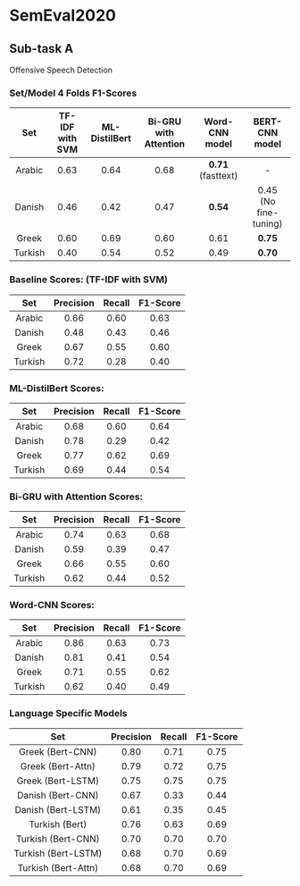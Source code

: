 # SemEval2020

## Sub-task A

Offensive Speech Detection

### Set/Model 4 Folds F1-Scores

| Set       | TF-IDF with SVM | ML-DistilBert | Bi-GRU with Attention | Word-CNN model        | BERT-CNN model        |
|:---------:|:---------------:|:-------------:|:---------------------:|:---------------------:|:---------------------:|
| Arabic    | 0.63            | 0.64          | 0.68                  | __0.71__  (fasttext)  | -                     |
| Danish    | 0.46            | 0.42          | 0.47                  | __0.54__              | 0.45 (No fine-tuning) |
| Greek     | 0.60            | 0.69          | 0.60                  | 0.61                  | __0.75__              |
| Turkish   | 0.40            | 0.54          | 0.52                  | 0.49                  | __0.70__              |

### Baseline Scores: (TF-IDF with SVM)

| Set       | Precision | Recall   | F1-Score |
|:---------:|:---------:|:--------:|:--------:|
| Arabic    | 0.66      | 0.60     | 0.63     |
| Danish    | 0.48      | 0.43     | 0.46     |
| Greek     | 0.67      | 0.55     | 0.60     |
| Turkish   | 0.72      | 0.28     | 0.40     |

### ML-DistilBert Scores:

| Set       | Precision | Recall   | F1-Score |
|:---------:|:---------:|:--------:|:--------:|
| Arabic    | 0.68      | 0.60     | 0.64     |
| Danish    | 0.78      | 0.29     | 0.42     |
| Greek     | 0.77      | 0.62     | 0.69     |
| Turkish   | 0.69      | 0.44     | 0.54     |

### Bi-GRU with Attention Scores:

| Set       | Precision | Recall   | F1-Score |
|:---------:|:---------:|:--------:|:--------:|
| Arabic    | 0.74      | 0.63     | 0.68     |
| Danish    | 0.59      | 0.39     | 0.47     |
| Greek     | 0.66      | 0.55     | 0.60     |
| Turkish   | 0.62      | 0.44     | 0.52     |

### Word-CNN Scores:

| Set       | Precision | Recall   | F1-Score |
|:---------:|:---------:|:--------:|:--------:|
| Arabic    | 0.86      | 0.63     | 0.73     | 
| Danish    | 0.81      | 0.41     | 0.54     |
| Greek     | 0.71      | 0.55     | 0.62     |
| Turkish   | 0.62      | 0.40     | 0.49     |

<!--
Arabic concatenate with aravec
max_features = 30000
max_char_features = 512
learning_rate = 5e-4
embed_size = 256
char_embed_size = 512
batch_size = 32
maxlen = 32
maxcharlen = 128
epochs = 4
folds = 4
seed = 1234
-->

### Language Specific Models

| Set                 | Precision | Recall   | F1-Score |
|:-------------------:|:---------:|:--------:|:--------:|
| Greek   (Bert-CNN)  | 0.80      | 0.71     | 0.75     |
| Greek   (Bert-Attn) | 0.79      | 0.72     | 0.75     |
| Greek   (Bert-LSTM) | 0.75      | 0.75     | 0.75     |
| Danish  (Bert-CNN)  | 0.67      | 0.33     | 0.44     |
| Danish  (Bert-LSTM) | 0.61      | 0.35     | 0.45     |
| Turkish (Bert)      | 0.76      | 0.63     | 0.69     |
| Turkish (Bert-CNN)  | 0.70      | 0.70     | 0.70     |
| Turkish (Bert-LSTM) | 0.68      | 0.70     | 0.69     |
| Turkish (Bert-Attn) | 0.68      | 0.70     | 0.69     |

